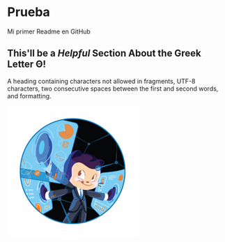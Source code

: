 # Prueba
Mi primer Readme en GitHub

## 

## This'll be a _Helpful_ Section About the Greek Letter Θ!
A heading containing characters not allowed in fragments, UTF-8 characters, two consecutive spaces between the first and second words, and formatting.

<img src="Fintechtocat.png" width="300" height="300">
